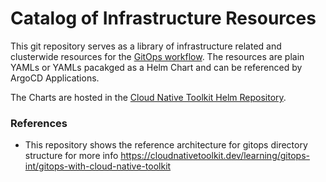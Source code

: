 # Catalog of Infrastructure Resources

This git repository serves as a library of infrastructure related and clusterwide resources for the [GitOps workflow](https://github.com/cloud-native-toolkit/multi-tenancy-gitops).  The resources are plain YAMLs or YAMLs pacakged as a Helm Chart and can be referenced by ArgoCD Applications.  

The Charts are hosted in the [Cloud Native Toolkit Helm Repository](https://github.com/cloud-native-toolkit/toolkit-charts). 


### References
- This repository shows the reference architecture for gitops directory structure for more info https://cloudnativetoolkit.dev/learning/gitops-int/gitops-with-cloud-native-toolkit

